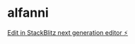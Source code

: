 # alfanni

[Edit in StackBlitz next generation editor ⚡️](https://stackblitz.com/~/github.com/alishetia/alfanni)
